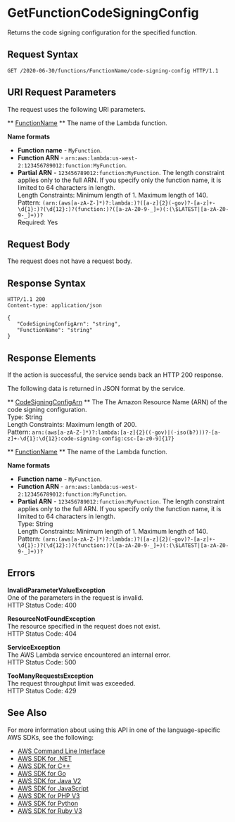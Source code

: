 # GetFunctionCodeSigningConfig<a name="API_GetFunctionCodeSigningConfig"></a>

Returns the code signing configuration for the specified function\.

## Request Syntax<a name="API_GetFunctionCodeSigningConfig_RequestSyntax"></a>

```
GET /2020-06-30/functions/FunctionName/code-signing-config HTTP/1.1
```

## URI Request Parameters<a name="API_GetFunctionCodeSigningConfig_RequestParameters"></a>

The request uses the following URI parameters\.

 ** [FunctionName](#API_GetFunctionCodeSigningConfig_RequestSyntax) **   <a name="SSS-GetFunctionCodeSigningConfig-request-FunctionName"></a>
The name of the Lambda function\.  

**Name formats**
+  **Function name** \- `MyFunction`\.
+  **Function ARN** \- `arn:aws:lambda:us-west-2:123456789012:function:MyFunction`\.
+  **Partial ARN** \- `123456789012:function:MyFunction`\.
The length constraint applies only to the full ARN\. If you specify only the function name, it is limited to 64 characters in length\.  
Length Constraints: Minimum length of 1\. Maximum length of 140\.  
Pattern: `(arn:(aws[a-zA-Z-]*)?:lambda:)?([a-z]{2}(-gov)?-[a-z]+-\d{1}:)?(\d{12}:)?(function:)?([a-zA-Z0-9-_]+)(:(\$LATEST|[a-zA-Z0-9-_]+))?`   
Required: Yes

## Request Body<a name="API_GetFunctionCodeSigningConfig_RequestBody"></a>

The request does not have a request body\.

## Response Syntax<a name="API_GetFunctionCodeSigningConfig_ResponseSyntax"></a>

```
HTTP/1.1 200
Content-type: application/json

{
   "CodeSigningConfigArn": "string",
   "FunctionName": "string"
}
```

## Response Elements<a name="API_GetFunctionCodeSigningConfig_ResponseElements"></a>

If the action is successful, the service sends back an HTTP 200 response\.

The following data is returned in JSON format by the service\.

 ** [CodeSigningConfigArn](#API_GetFunctionCodeSigningConfig_ResponseSyntax) **   <a name="SSS-GetFunctionCodeSigningConfig-response-CodeSigningConfigArn"></a>
The The Amazon Resource Name \(ARN\) of the code signing configuration\.  
Type: String  
Length Constraints: Maximum length of 200\.  
Pattern: `arn:(aws[a-zA-Z-]*)?:lambda:[a-z]{2}((-gov)|(-iso(b?)))?-[a-z]+-\d{1}:\d{12}:code-signing-config:csc-[a-z0-9]{17}` 

 ** [FunctionName](#API_GetFunctionCodeSigningConfig_ResponseSyntax) **   <a name="SSS-GetFunctionCodeSigningConfig-response-FunctionName"></a>
The name of the Lambda function\.  

**Name formats**
+  **Function name** \- `MyFunction`\.
+  **Function ARN** \- `arn:aws:lambda:us-west-2:123456789012:function:MyFunction`\.
+  **Partial ARN** \- `123456789012:function:MyFunction`\.
The length constraint applies only to the full ARN\. If you specify only the function name, it is limited to 64 characters in length\.  
Type: String  
Length Constraints: Minimum length of 1\. Maximum length of 140\.  
Pattern: `(arn:(aws[a-zA-Z-]*)?:lambda:)?([a-z]{2}(-gov)?-[a-z]+-\d{1}:)?(\d{12}:)?(function:)?([a-zA-Z0-9-_]+)(:(\$LATEST|[a-zA-Z0-9-_]+))?` 

## Errors<a name="API_GetFunctionCodeSigningConfig_Errors"></a>

 **InvalidParameterValueException**   
One of the parameters in the request is invalid\.  
HTTP Status Code: 400

 **ResourceNotFoundException**   
The resource specified in the request does not exist\.  
HTTP Status Code: 404

 **ServiceException**   
The AWS Lambda service encountered an internal error\.  
HTTP Status Code: 500

 **TooManyRequestsException**   
The request throughput limit was exceeded\.  
HTTP Status Code: 429

## See Also<a name="API_GetFunctionCodeSigningConfig_SeeAlso"></a>

For more information about using this API in one of the language\-specific AWS SDKs, see the following:
+  [AWS Command Line Interface](https://docs.aws.amazon.com/goto/aws-cli/lambda-2015-03-31/GetFunctionCodeSigningConfig) 
+  [AWS SDK for \.NET](https://docs.aws.amazon.com/goto/DotNetSDKV3/lambda-2015-03-31/GetFunctionCodeSigningConfig) 
+  [AWS SDK for C\+\+](https://docs.aws.amazon.com/goto/SdkForCpp/lambda-2015-03-31/GetFunctionCodeSigningConfig) 
+  [AWS SDK for Go](https://docs.aws.amazon.com/goto/SdkForGoV1/lambda-2015-03-31/GetFunctionCodeSigningConfig) 
+  [AWS SDK for Java V2](https://docs.aws.amazon.com/goto/SdkForJavaV2/lambda-2015-03-31/GetFunctionCodeSigningConfig) 
+  [AWS SDK for JavaScript](https://docs.aws.amazon.com/goto/AWSJavaScriptSDK/lambda-2015-03-31/GetFunctionCodeSigningConfig) 
+  [AWS SDK for PHP V3](https://docs.aws.amazon.com/goto/SdkForPHPV3/lambda-2015-03-31/GetFunctionCodeSigningConfig) 
+  [AWS SDK for Python](https://docs.aws.amazon.com/goto/boto3/lambda-2015-03-31/GetFunctionCodeSigningConfig) 
+  [AWS SDK for Ruby V3](https://docs.aws.amazon.com/goto/SdkForRubyV3/lambda-2015-03-31/GetFunctionCodeSigningConfig) 